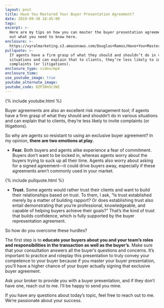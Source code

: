 ```yaml
---
layout: post
title: Have You Mastered Your Buyer Presentation Agreement?
date: 2019-09-30 18:45:00
tags:
excerpt: >-
  Here are my tips on how you can master the buyer presentation agreement. Find
  out what you need to know here.
enclosure: >-
  https://vyralmarketing.s3.amazonaws.com/Douglas+Ramos/Have+You+Mastered+Your+Buyer+Presentation+Agreement_.mp4
pullquote: >-
  If agents have a firm grasp of what they should and shouldn’t do in various
  situations and can explain that to clients, they’re less likely to invite
  complaints (or litigations).
enclosure_type: video/mp4
enclosure_time:
use_youtube_image: true
youtube_alternate_image:
youtube_code: 0ZP38H3c3WI
---
```


{% include youtube.html %}

Buyer agreements are also an excellent risk management tool; if agents have a firm grasp of what they should and shouldn’t do in various situations and can explain that to clients, they’re less likely to invite complaints (or litigations).

So why are agents so resistant to using an exclusive buyer agreement? In my opinion, **there are two emotions at play.**

* **Fear.** Both buyers and agents alike experience a fear of commitment. Buyers don’t want to be locked in, whereas agents worry about the buyers trying to suck up all their time. Agents also worry about asking for a signed agreement—it could drive buyers away, especially if these agreements aren’t commonly used in your market.

{% include pullquote.html %}

* **Trust.** Some agents would rather trust their clients and want to build their relationships based on trust. To them, I ask, “Is trust established merely by a matter of building rapport? Or does establishing trust also entail demonstrating that you’re professional, knowledgeable, and capable of helping buyers achieve their goals?” That’s the kind of trust that builds confidence, which is fully supported by the buyer representation agreement.

So how do you overcome these hurdles?

The first step is to **educate your buyers about you and your team’s roles and responsibilities in the transaction as well as the buyer’s.** Make sure that your consultation answers all the buyer’s questions and concerns. It’s important to practice and roleplay this presentation to truly convey your competence to your buyer because if you master your buyer presentation, you’ll have a higher chance of your buyer actually signing that exclusive buyer agreement.

Ask your broker to provide you with a buyer presentation, and if they don’t have one, reach out to me. I’ll be happy to send you mine.

If you have any questions about today’s topic, feel free to reach out to me. We’re passionate about your success.<br>&nbsp;